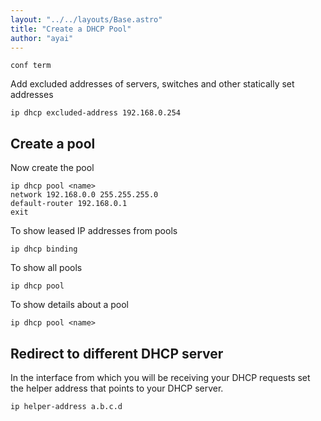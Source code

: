 ```yaml
---
layout: "../../layouts/Base.astro"
title: "Create a DHCP Pool"
author: "ayai"
---
```


```
conf term
```

Add excluded addresses of servers, switches and other statically set addresses

```
ip dhcp excluded-address 192.168.0.254
```

## Create a pool

Now create the pool

```
ip dhcp pool <name>
network 192.168.0.0 255.255.255.0
default-router 192.168.0.1
exit
```

To show leased IP addresses from pools

```
ip dhcp binding
```

To show all pools

```
ip dhcp pool
```

To show details about a pool

```
ip dhcp pool <name>
```

## Redirect to different DHCP server

In the interface from which you will be receiving your DHCP requests set the helper address that points to your DHCP server.

```
ip helper-address a.b.c.d
```
